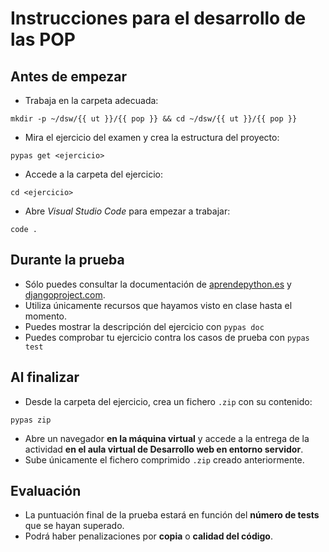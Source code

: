 # Instrucciones para el desarrollo de las POP

## Antes de empezar

- Trabaja en la carpeta adecuada:

```console
mkdir -p ~/dsw/{{ ut }}/{{ pop }} && cd ~/dsw/{{ ut }}/{{ pop }}
```

- Mira el ejercicio del examen y crea la estructura del proyecto:

```console
pypas get <ejercicio>
```

- Accede a la carpeta del ejercicio:

```console
cd <ejercicio>
```

- Abre _Visual Studio Code_ para empezar a trabajar:

```console
code .
```

## Durante la prueba

- Sólo puedes consultar la documentación de [aprendepython.es](https://aprendepython.es) y [djangoproject.com](https://docs.djangoproject.com).
- Utiliza únicamente recursos que hayamos visto en clase hasta el momento.
- Puedes mostrar la descripción del ejercicio con `pypas doc`
- Puedes comprobar tu ejercicio contra los casos de prueba con `pypas test`

## Al finalizar

- Desde la carpeta del ejercicio, crea un fichero `.zip` con su contenido:

```console
pypas zip
```

- Abre un navegador **en la máquina virtual** y accede a la entrega de la actividad **en el aula virtual de Desarrollo web en entorno servidor**.
- Sube únicamente el fichero comprimido `.zip` creado anteriormente.

## Evaluación

- La puntuación final de la prueba estará en función del **número de tests** que se hayan superado.
- Podrá haber penalizaciones por **copia** o **calidad del código**.
